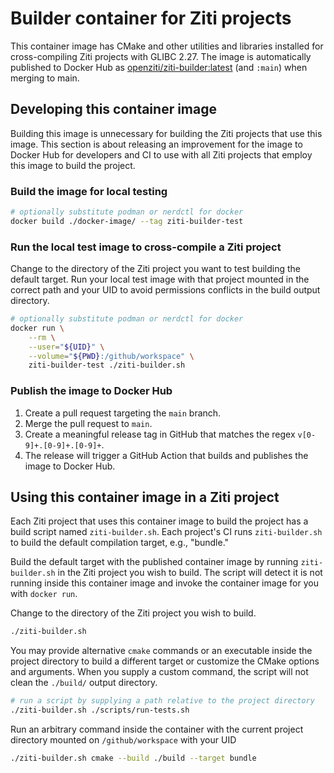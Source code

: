 # Builder container for Ziti projects

This container image has CMake and other utilities and libraries installed for
cross-compiling Ziti projects with GLIBC 2.27. The image is
automatically published to Docker Hub as
[openziti/ziti-builder:latest](https://hub.docker.com/r/openziti/ziti-builder) (and `:main`) when
merging to main.

## Developing this container image

Building this image is unnecessary for building the Ziti projects that use this
image. This section is about releasing an improvement for the image to Docker
Hub for developers and CI to use with all Ziti projects that employ this image
to build the project.

### Build the image for local testing

```bash
# optionally substitute podman or nerdctl for docker
docker build ./docker-image/ --tag ziti-builder-test
```

### Run the local test image to cross-compile a Ziti project

Change to the directory of the Ziti project you want to test building the
default target. Run your local test image with that project mounted in the
correct path and your UID to avoid permissions conflicts in the build output
directory.

```bash
# optionally substitute podman or nerdctl for docker
docker run \
    --rm \
    --user="${UID}" \
    --volume="${PWD}:/github/workspace" \
    ziti-builder-test ./ziti-builder.sh
```

### Publish the image to Docker Hub

1. Create a pull request targeting the `main` branch.
1. Merge the pull request to `main`.
1. Create a meaningful release tag in GitHub that matches the regex `v[0-9]+.[0-9]+.[0-9]+`.
1. The release will trigger a GitHub Action that builds and publishes the image to Docker Hub.

## Using this container image in a Ziti project

Each Ziti project that uses this container image to build the project has a build script named `ziti-builder.sh`. Each
project's CI runs `ziti-builder.sh` to build the default compilation target, e.g., "bundle."

Build the default target with the published container image by running
`ziti-builder.sh` in the Ziti project you wish to build. The script will detect it is
not running inside this container image and invoke the container image for you
with `docker run`.

Change to the directory of the Ziti project you wish to build.

```bash
./ziti-builder.sh
```

You may provide alternative `cmake` commands or an executable inside the project
directory to build a different target or customize the CMake options and
arguments. When you supply a custom command, the script will not clean the
`./build/` output directory.

```bash
# run a script by supplying a path relative to the project directory
./ziti-builder.sh ./scripts/run-tests.sh
```

Run an arbitrary command inside the container with the current project directory
mounted on `/github/workspace` with your UID

```bash
./ziti-builder.sh cmake --build ./build --target bundle
```
